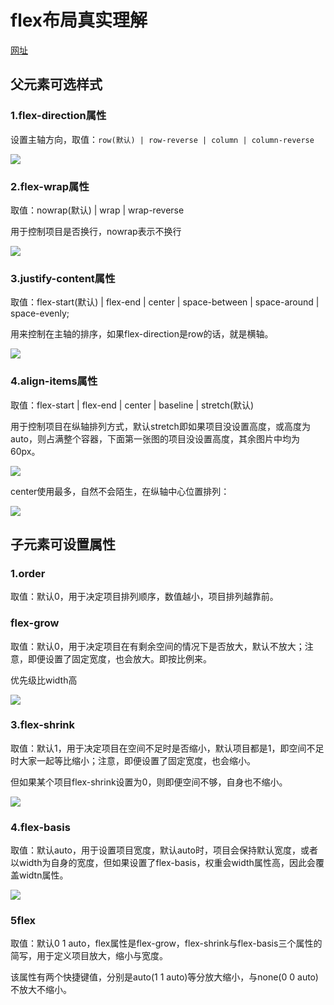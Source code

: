 #  flex布局真实理解

[网址](https://www.cnblogs.com/echolun/p/11299460.html)

##  父元素可选样式

###  **1.flex-direction属性**

设置主轴方向，取值：`row(默认) | row-reverse | column | column-reverse`

![](https://img2018.cnblogs.com/blog/1213309/201908/1213309-20190804214423463-1446742040.png)

###  2.flex-wrap属性

取值：nowrap(默认) | wrap | wrap-reverse

用于控制项目是否换行，nowrap表示不换行

![](https://img2018.cnblogs.com/blog/1213309/201908/1213309-20190806225229283-1107311503.png)



###  3.**justify-content属性**  

取值：flex-start(默认) | flex-end | center | space-between | space-around | space-evenly;      

用来控制在主轴的排序，如果flex-direction是row的话，就是横轴。   

![](https://img2018.cnblogs.com/blog/1213309/201908/1213309-20190805182705299-5638313.png)



###  4.**align-items属性**

取值：flex-start | flex-end | center | baseline | stretch(默认)

用于控制项目在纵轴排列方式，默认stretch即如果项目没设置高度，或高度为auto，则占满整个容器，下面第一张图的项目没设置高度，其余图片中均为60px。

![](https://img2018.cnblogs.com/blog/1213309/201908/1213309-20190805232037403-422790942.png)

center使用最多，自然不会陌生，在纵轴中心位置排列：

![](https://img2018.cnblogs.com/blog/1213309/201908/1213309-20190805233530662-1567383076.png)





##   子元素可设置属性



###  **1.order**

取值：默认0，用于决定项目排列顺序，数值越小，项目排列越靠前。



###  **flex-grow**

取值：默认0，用于决定项目在有剩余空间的情况下是否放大，默认不放大；注意，即便设置了固定宽度，也会放大。即按比例来。          

优先级比width高

![](https://img2018.cnblogs.com/blog/1213309/201908/1213309-20190808185733909-1052417826.png)





###   **3.flex-shrink**

取值：默认1，用于决定项目在空间不足时是否缩小，默认项目都是1，即空间不足时大家一起等比缩小；注意，即便设置了固定宽度，也会缩小。

但如果某个项目flex-shrink设置为0，则即便空间不够，自身也不缩小。



![](https://img2018.cnblogs.com/blog/1213309/201908/1213309-20190808191100715-1387948858.gif)



###   **4.flex-basis**



取值：默认auto，用于设置项目宽度，默认auto时，项目会保持默认宽度，或者以width为自身的宽度，但如果设置了flex-basis，权重会width属性高，因此会覆盖widtn属性。



![](https://img2018.cnblogs.com/blog/1213309/201908/1213309-20190808192004493-824002338.png)



###   5**flex**

取值：默认0 1 auto，flex属性是flex-grow，flex-shrink与flex-basis三个属性的简写，用于定义项目放大，缩小与宽度。

该属性有两个快捷键值，分别是auto(1 1 auto)等分放大缩小，与none(0 0 auto)不放大不缩小。